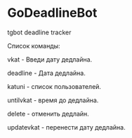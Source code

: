 # GoDeadlineBot
tgbot deadline tracker 

Список команды:


vkat - Введи дату дедлайна.

deadline - Дата дедлайна.

katuni - список пользователей.

untilvkat - время до дедлайна.

delete - отменить дедлайн.

updatevkat - перенести дату дедлайна.
